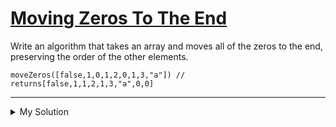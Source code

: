 # [Moving Zeros To The End](https://www.codewars.com/kata/52597aa56021e91c93000cb0)

Write an algorithm that takes an array and moves all of the zeros to the end, preserving the order of the other elements.

```
moveZeros([false,1,0,1,2,0,1,3,"a"]) // returns[false,1,1,2,1,3,"a",0,0]
```

---

<details><summary>My Solution</summary>

```js
function moveZeros(arr) {
  const noZeroArr = arr.filter(item => item !== 0)
  const zeroArr = arr.filter(item => item === 0)

  return [...noZeroArr, ...zeroArr]
}
```

</details>
